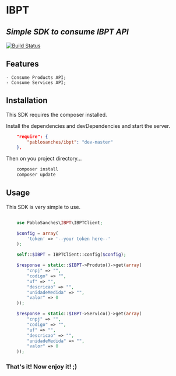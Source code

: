 # IBPT
## _Simple SDK to consume IBPT API_

[![Build Status](https://travis-ci.org/pablosanches/ibpt.svg?branch=master)](https://travis-ci.org/pablosanches/ibpt)

## Features

    - Consume Products API;
    - Consume Services API;

## Installation

This SDK requires the composer installed.

Install the dependencies and devDependencies and start the server.

```json
    "require": {
        "pablosanches/ibpt": "dev-master"
    },
```

Then on you project directory...

```sh
    composer install
    composer update
```

## Usage

This SDK is very simple to use.

```php

    use PabloSanches\IBPT\IBPTClient;

    $config = array(
        'token' => '--your token here--'
    );

    self::$IBPT = IBPTClient::config($config);

    $response = static::$IBPT->Produto()->get(array(
        "cnpj" => "",
        "codigo" => "",
        "uf" => "",
        "descricao" => "",
        "unidadeMedida" => "",
        "valor" => 0
    ));

    $response = static::$IBPT->Servico()->get(array(
        "cnpj" => "",
        "codigo" => "",
        "uf" => "",
        "descricao" => "",
        "unidadeMedida" => "",
        "valor" => 0
    ));
```

### That's it! Now enjoy it! ;)

